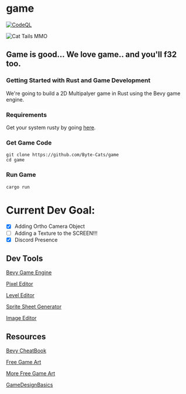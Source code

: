 # game
[![CodeQL](https://github.com/Byte-Cats/game/actions/workflows/codeql.yml/badge.svg)](https://github.com/Byte-Cats/game/actions/workflows/codeql.yml)

![Cat Tails MMO](https://imgs.search.brave.com/YuGdpoCxALYk_krxLSxmhP05czvbBIceNcMiMfWFjxA/rs:fit:735:408:1/g:ce/aHR0cHM6Ly9pLnBp/bmltZy5jb20vNzM2/eC8yNi8yNi9kZS8y/NjI2ZGVjMGU4YmIw/ODZmNmJlOGQ3YjEz/YjE3YjYyNS5qcGc)

## Game is good... We love game.. and you'll f32 too.
### Getting Started with Rust and Game Development
We're going to build a 2D Multipalyer game in Rust using the Bevy game engine. 

### Requirements
Get your system rusty by going [here](https://www.rust-lang.org/en-US/install.html).

### Get Game Code
```shell
git clone https://github.com/Byte-Cats/game
cd game
```

### Run Game
```shell
cargo run
```
# Current Dev Goal:
- [x] Adding Ortho Camera Object
- [ ] Adding a Texture to the SCREEN!!!
- [x] Discord Presence

## Dev Tools 
[Bevy Game Engine](https://bevyengine.org/)

[Pixel Editor](https://github.com/aseprite/aseprite)

[Level Editor](https://ldtk.io/)

[Sprite Sheet Generator](https://www.codeandweb.com/texturepacker)

[Image Editor](https://krita.org/en/download/krita-desktop/)

## Resources
[Bevy CheatBook](https://bevy-cheatbook.github.io/)

[Free Game Art](https://itch.io/game-assets/free)

[More Free Game Art](https://opengameart.org/)

[GameDesignBasics](https://gameaccessibilityguidelines.com/basic/)
